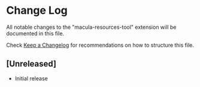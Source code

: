 # Change Log

All notable changes to the "macula-resources-tool" extension will be documented in this file.

Check [Keep a Changelog](http://keepachangelog.com/) for recommendations on how to structure this file.

## [Unreleased]

- Initial release